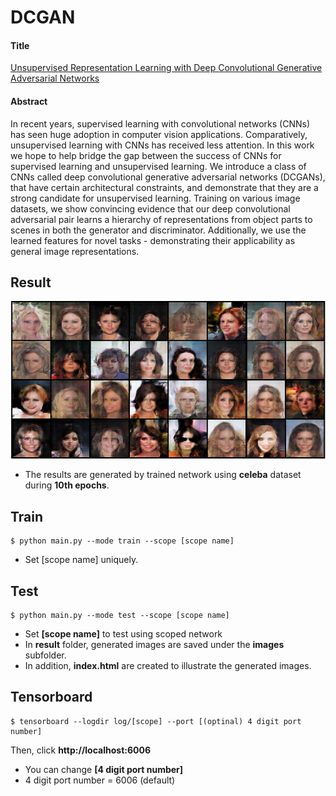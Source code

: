 # DCGAN

#### Title
[Unsupervised Representation Learning with Deep Convolutional Generative Adversarial Networks
](https://arxiv.org/abs/1511.06434)

#### Abstract
In recent years, supervised learning with convolutional networks (CNNs) has seen huge adoption in computer vision applications. Comparatively, unsupervised learning with CNNs has received less attention. In this work we hope to help bridge the gap between the success of CNNs for supervised learning and unsupervised learning. We introduce a class of CNNs called deep convolutional generative adversarial networks (DCGANs), that have certain architectural constraints, and demonstrate that they are a strong candidate for unsupervised learning. Training on various image datasets, we show convincing evidence that our deep convolutional adversarial pair learns a hierarchy of representations from object parts to scenes in both the generator and discriminator. Additionally, we use the learned features for novel tasks - demonstrating their applicability as general image representations.

## Result
![alt text](./img/generated_images.png "Generated Images by DCGAN")
* The results are generated by trained network using **celeba** dataset during **10th epochs**.

## Train
    $ python main.py --mode train --scope [scope name]

* Set [scope name] uniquely.


## Test
    $ python main.py --mode test --scope [scope name]

* Set **[scope name]** to test using scoped network
* In **result** folder, generated images are saved under the **images** subfolder.
* In addition, **index.html** are created to illustrate the generated images.  


## Tensorboard
    $ tensorboard --logdir log/[scope] --port [(optinal) 4 digit port number]

Then, click **http://localhost:6006**

* You can change **[4 digit port number]**
* 4 digit port number = 6006 (default)
